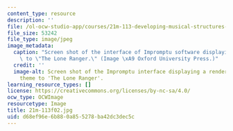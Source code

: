 ```yaml
---
content_type: resource
description: ''
file: /ol-ocw-studio-app/courses/21m-113-developing-musical-structures-fall-2002/d68ef96e6b880a855278ba42dc3dec5c_21m-113f02.jpg
file_size: 53242
file_type: image/jpeg
image_metadata:
  caption: "Screen shot of the interface of Impromptu software displaying the theme\
    \ to \"The Lone Ranger.\" (Image \xA9 Oxford University Press.)"
  credit: ''
  image-alt: Screen shot of the Impromptu interface displaying a rendering of the
    theme to 'The Lone Ranger'.
learning_resource_types: []
license: https://creativecommons.org/licenses/by-nc-sa/4.0/
ocw_type: OCWImage
resourcetype: Image
title: 21m-113f02.jpg
uid: d68ef96e-6b88-0a85-5278-ba42dc3dec5c
---
```

